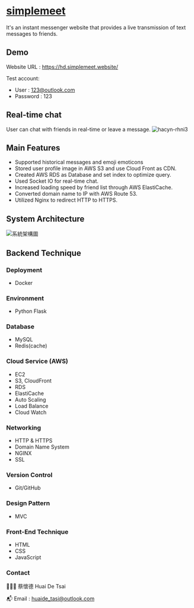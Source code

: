 # [simplemeet](https://hd.simplemeet.website/)

It's an instant messenger website that provides a live transmission of text messages to friends.

## Demo

Website URL : https://hd.simplemeet.website/

Test account:
* User : 123@outlook.com
* Password : 123

## Real-time chat

User can chat with friends in real-time or leave a message.
![hacyn-rhni3](https://user-images.githubusercontent.com/93437400/211187622-d2695e6f-f2e5-41b3-bdbe-619bfc2a4a5a.gif)


## Main Features

* Supported historical messages and emoji emoticons
* Stored user profile image in AWS S3 and use Cloud Front as CDN.
* Created AWS RDS as Database and set index to optimize query.
* Used Socket IO for real-time chat.
* Increased loading speed by friend list through AWS ElastiCache.
* Converted domain name to IP with AWS Route 53.
* Utilized Nginx to redirect HTTP to HTTPS.

## System Architecture
![系統架構圖](https://user-images.githubusercontent.com/93437400/217779202-01734b04-8546-4ce9-a9aa-3e00f956b12a.png)



## Backend Technique

### Deployment
* Docker

### Environment
* Python Flask

### Database
* MySQL
* Redis(cache)

### Cloud Service (AWS)
* EC2
* S3, CloudFront
* RDS
* ElastiCache
* Auto Scaling
* Load Balance
* Cloud Watch

### Networking
* HTTP & HTTPS
* Domain Name System
* NGINX
* SSL

### Version Control
* Git/GitHub

### Design Pattern
* MVC

### Front-End Technique
* HTML
* CSS
* JavaScript

### Contact

👨🏻‍💻 蔡懷德 Huai De Tsai

📬 Email : huaide_tasi@outlook.com
